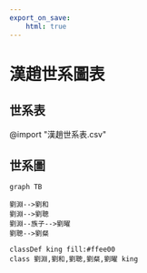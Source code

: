 ```yaml
---
export_on_save:
    html: true
---
```


# 漢趙世系圖表

## 世系表

@import "漢趙世系表.csv"

## 世系圖

```mermaid
graph TB

劉淵-->劉和
劉淵-->劉聰
劉淵--族子-->劉曜
劉聰-->劉粲

classDef king fill:#ffee00
class 劉淵,劉和,劉聰,劉粲,劉曜 king
```